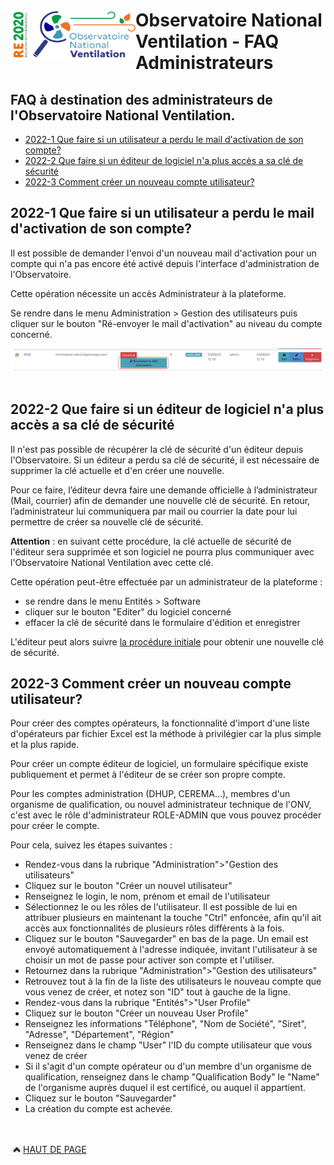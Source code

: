 #   <img src="https://github.com/Observatoire-National-Ventilation/onv/blob/docs/wiki-images/logo-onv.png?raw=true" align="left" height="80" width="200" > Observatoire National Ventilation - FAQ Administrateurs

## FAQ à destination des administrateurs de l'Observatoire National Ventilation.

* [2022-1 Que faire si un utilisateur a perdu le mail d'activation de son compte?](#faq2022-1)
* [2022-2 Que faire si un éditeur de logiciel n'a plus accès a sa clé de sécurité](#faq2022-2)
* [2022-3 Comment créer un nouveau compte utilisateur?](#faq2022-3)

## 2022-1 Que faire si un utilisateur a perdu le mail d'activation de son compte? <a name="faq2022-1"></a>

Il est possible de demander l'envoi d'un nouveau mail d'activation pour un compte qui n'a pas encore été activé depuis l'interface d'administration de l'Observatoire.

Cette opération nécessite un accès Administrateur à la plateforme.

Se rendre dans le menu Administration > Gestion des utilisateurs puis cliquer sur le bouton "Ré-envoyer le mail d'activation" au niveau du compte concerné.

<kbd>
    <img src="https://github.com/Observatoire-National-Ventilation/onv/blob/docs/wiki-images/admin_resend_email.png?raw=true" alt="Renvoyer l'email du mot de passe">
</kbd>
<br/><br/>

## 2022-2 Que faire si un éditeur de logiciel n'a plus accès a sa clé de sécurité <a name="faq2022-2"></a>

Il n'est pas possible de récupérer la clé de sécurité d'un éditeur depuis l'Observatoire. Si un éditeur a perdu sa clé de sécurité, il est nécessaire de supprimer la clé actuelle et d'en créer une nouvelle.

Pour ce faire, l’éditeur devra faire une demande officielle à l’administrateur (Mail, courrier) afin de demander une nouvelle clé de sécurité.
En retour, l’administrateur lui communiquera par mail ou courrier la date pour lui permettre de créer sa nouvelle clé de sécurité. 

**Attention** : en suivant cette procédure, la clé actuelle de sécurité de l'éditeur sera supprimée et son logiciel ne pourra plus communiquer avec l'Observatoire National Ventilation avec cette clé.

Cette opération peut-être effectuée par un administrateur de la plateforme :

* se rendre dans le menu Entités > Software
* cliquer sur le bouton "Editer" du logiciel concerné
* effacer la clé de sécurité dans le formulaire d'édition et enregistrer

L'éditeur peut alors suivre [la procédure initiale](https://github.com/Observatoire-National-Ventilation/onv/access-editor/#2-api-reference-) pour obtenir une nouvelle clé de sécurité.

## 2022-3 Comment créer un nouveau compte utilisateur? <a name="faq2022-3"></a>

Pour créer des comptes opérateurs, la fonctionnalité d'import d'une liste d'opérateurs par fichier Excel est la méthode à privilégier car la plus simple et la plus rapide.<br/>

Pour créer un compte éditeur de logiciel, un formulaire spécifique existe publiquement et permet à l'éditeur de se créer son propre compte.<br/>

Pour les comptes administration (DHUP, CEREMA...), membres d'un organisme de qualification, ou nouvel administrateur technique de l'ONV, c'est avec le rôle d'administrateur ROLE-ADMIN que vous pouvez procéder pour créer le compte.<br/>

Pour cela, suivez les étapes suivantes :
* Rendez-vous dans la rubrique "Administration">"Gestion des utilisateurs"
* Cliquez sur le bouton "Créer un nouvel utilisateur"
* Renseignez le login, le nom, prénom et email de l'utilisateur
* Sélectionnez le ou les rôles de l'utilisateur. Il est possible de lui en attribuer plusieurs en maintenant la touche "Ctrl" enfoncée, afin qu'il ait accès aux fonctionnalités de plusieurs rôles différents à la fois.
* Cliquez sur le bouton "Sauvegarder" en bas de la page. Un email est envoyé automatiquement à l'adresse indiquée, invitant l'utilisateur à se choisir un mot de passe pour activer son compte et l'utiliser.
* Retournez dans la rubrique "Administration">"Gestion des utilisateurs"
* Retrouvez tout à la fin de la liste des utilisateurs le nouveau compte que vous venez de créer, et notez son "ID" tout à gauche de la ligne.
* Rendez-vous dans la rubrique "Entités">"User Profile"
* Cliquez sur le bouton "Créer un nouveau User Profile"
* Renseignez les informations "Téléphone", "Nom de Société", "Siret", "Adresse", "Département", "Région"
* Renseignez dans le champ "User" l'ID du compte utilisateur que vous venez de créer
* Si il s'agit d'un compte opérateur ou d'un membre d'un organisme de qualification, renseignez dans le champ "Qualification Body" le "Name" de l'organisme auprès duquel il est certificé, ou auquel il appartient.
* Cliquez sur le bouton "Sauvegarder"
* La création du compte est achevée.

<br/><br/>
<a href="#top"> <img src="https://github.com/Observatoire-National-Ventilation/onv/blob/docs/wiki-images/arrow_top.png?raw=true"  height="10" width="20" alt="Haut de page">HAUT DE PAGE</a>  
